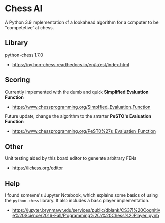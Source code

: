 # Chess AI

A Python 3.9 implementation of a lookahead algorithm for a computer to be "competetive" at chess.

## Library

python-chess 1.7.0

- https://python-chess.readthedocs.io/en/latest/index.html

## Scoring

Currently implemented with the dumb and quick **Simplified Evaluation Function**

- https://www.chessprogramming.org/Simplified_Evaluation_Function

Future update, change the algorithm to the smarter **PeSTO's Evaluation Function**

- https://www.chessprogramming.org/PeSTO%27s_Evaluation_Function

## Other

Unit testing aided by this board editor to generate arbitrary FENs

- https://lichess.org/editor

## Help

I found someone's Jupyter Notebook, which explains some basics of using the `python-chess` library. It also includes a
basic player implementation.

- https://jupyter.brynmawr.edu/services/public/dblank/CS371%20Cognitive%20Science/2016-Fall/Programming%20a%20Chess%20Player.ipynb
